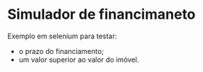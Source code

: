 # Simulador de financimaneto

Exemplo em selenium para testar:

  - o prazo do financiamento;
  - um valor superior ao valor do imóvel.

